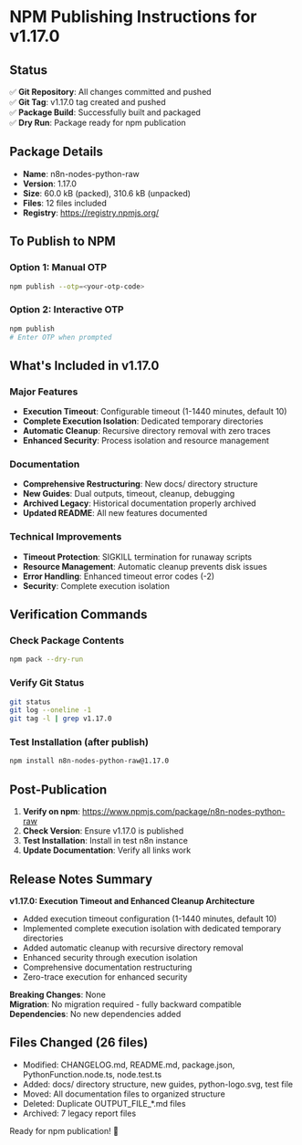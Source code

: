 # NPM Publishing Instructions for v1.17.0

## Status
✅ **Git Repository**: All changes committed and pushed  
✅ **Git Tag**: v1.17.0 tag created and pushed  
✅ **Package Build**: Successfully built and packaged  
✅ **Dry Run**: Package ready for npm publication  

## Package Details
- **Name**: n8n-nodes-python-raw
- **Version**: 1.17.0
- **Size**: 60.0 kB (packed), 310.6 kB (unpacked)
- **Files**: 12 files included
- **Registry**: https://registry.npmjs.org/

## To Publish to NPM

### Option 1: Manual OTP
```bash
npm publish --otp=<your-otp-code>
```

### Option 2: Interactive OTP
```bash
npm publish
# Enter OTP when prompted
```

## What's Included in v1.17.0

### Major Features
- **Execution Timeout**: Configurable timeout (1-1440 minutes, default 10)
- **Complete Execution Isolation**: Dedicated temporary directories
- **Automatic Cleanup**: Recursive directory removal with zero traces
- **Enhanced Security**: Process isolation and resource management

### Documentation
- **Comprehensive Restructuring**: New docs/ directory structure
- **New Guides**: Dual outputs, timeout, cleanup, debugging
- **Archived Legacy**: Historical documentation properly archived
- **Updated README**: All new features documented

### Technical Improvements
- **Timeout Protection**: SIGKILL termination for runaway scripts
- **Resource Management**: Automatic cleanup prevents disk issues
- **Error Handling**: Enhanced timeout error codes (-2)
- **Security**: Complete execution isolation

## Verification Commands

### Check Package Contents
```bash
npm pack --dry-run
```

### Verify Git Status
```bash
git status
git log --oneline -1
git tag -l | grep v1.17.0
```

### Test Installation (after publish)
```bash
npm install n8n-nodes-python-raw@1.17.0
```

## Post-Publication

1. **Verify on npm**: https://www.npmjs.com/package/n8n-nodes-python-raw
2. **Check Version**: Ensure v1.17.0 is published
3. **Test Installation**: Install in test n8n instance
4. **Update Documentation**: Verify all links work

## Release Notes Summary

**v1.17.0: Execution Timeout and Enhanced Cleanup Architecture**

- Added execution timeout configuration (1-1440 minutes, default 10)
- Implemented complete execution isolation with dedicated temporary directories
- Added automatic cleanup with recursive directory removal
- Enhanced security through execution isolation
- Comprehensive documentation restructuring
- Zero-trace execution for enhanced security

**Breaking Changes**: None  
**Migration**: No migration required - fully backward compatible  
**Dependencies**: No new dependencies added  

## Files Changed (26 files)
- Modified: CHANGELOG.md, README.md, package.json, PythonFunction.node.ts, node.test.ts
- Added: docs/ directory structure, new guides, python-logo.svg, test file
- Moved: All documentation files to organized structure
- Deleted: Duplicate OUTPUT_FILE_*.md files
- Archived: 7 legacy report files

Ready for npm publication! 🚀
